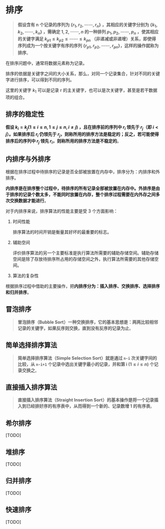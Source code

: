 # 排序

> **假设含有 n 个记录的序列为 $\left \{r_{1},r_{2},\cdots \cdots,r_{n}\right \}$ ，其相应的关键字分别为 $\left \{ k_{1},k_{2},\cdots \cdots,k_{n} \right \}$ ，需确定 $1,2,\cdots \cdots,n$ 的一种排列 $p_{1},p_{2},\cdots \cdots,p_{n}$ ，使其相应的关键字满足 $k_{p1} \leqslant k_{p2} \leqslant \cdots \cdots \leqslant k_{pn}$ （非递减或非递增）关系，即使得序列成为一个按关键字有序的序列 $\left \{r_{p1},r_{p2},\cdots \cdots,r_{pn}\right \}$，这样的操作就称为排序**。

在排序问题中，通常将数据元素称为记录。

排序的依据是关键字之间的大小关系，那么，对同一个记录集合，针对不同的关键字进行排序，可以得到不同的序列。

这里的关键字 $k_{1}$ 可以是记录 r 的主关键字，也可以是次关键字，甚至是若干数据项的组合。

## 排序的稳定性

**假设 $k_{i}=k_{j} (1 \leqslant i \leqslant n,1 \leqslant j \leqslant n,i \neq j)$ ，且在排序前的序列中 $r_{i}$ 领先于 $r_{j}$（即 $i<j$）。如果排序后 $r_{i}$ 仍领先于 $r_{j}$，则称所用的排序方法是稳定的；反之，若可能使得排序后的序列中 $r_{j}$ 领先 $r_{i}$，则称所用的排序方法是不稳定的**。

## 内排序与外排序

根据在排序过程中待排序的记录是否全部被放置在内存中，排序分为：内排序和外排序。

**内排序是在排序整个过程中，待排序的所有记录全部被放置在内存中。外排序是由于排序的记录个数太多，不能同时放置在内存，整个排序过程需要在内外存之间多次交换数据才能进行**。

对于内排序来说，排序算法的性能主要是受 3 个方面影响：

1. 时间性能

   排序算法的时间开销是衡量其好坏的最重要的标志。

2. 辅助空间

   评价排序算法的另一个主要标准是执行算法所需要的辅助存储空间。辅助存储空间是除了存放待排序所占用的存储空间之外，执行算法所需要的其他存储空间。

3. 算法的复杂性

根据排序过程中借助的主要操作，把**内排序分为：插入排序、交换排序、选择排序和归并排序**。

## 冒泡排序

> **冒泡排序（Bubble Sort）一种交换排序，它的基本思想是：两两比较相邻记录的关键字，如果反序则交换，直到没有反序的记录为止**。

## 简单选择排序算法

> **简单选择排序算法（Simple Selection Sort）就是通过 `n-i` 次关键字间的比较，从 `n-i+1` 个记录中选出关键字最小的记录，并和第 i ($1 \leqslant i \leqslant n$) 个记录交换之**。 

## 直接插入排序算法

> **直接插入排序算法（Straight Insertion Sort）的基本操作是将一个记录插入到已经排好序的有序表中，从而得到一个新的、记录数增 1 的有序表**。

## 希尔排序

[TODO]

## 堆排序

[TODO]

## 归并排序

[TODO]

## 快速排序

[TODO]